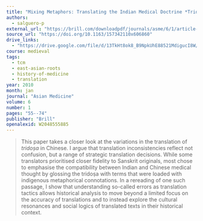 ```yaml
---
title: "Mixing Metaphors: Translating the Indian Medical Doctrine *Tridoṣa* in Chinese Buddhist Sources"
authors:
  - salguero-p
external_url: "https://brill.com/downloadpdf/journals/asme/6/1/article-p55_4.pdf"
source_url: "https://doi.org/10.1163/157342110x606860"
drive_links:
  - "https://drive.google.com/file/d/13TkHt8ok8_B9NpkUhE88521MdigucI8W/view?usp=drivesdk"
course: medieval
tags:
  - tcm
  - east-asian-roots
  - history-of-medicine
  - translation
year: 2010
month: jan
journal: "Asian Medicine"
volume: 6
number: 1
pages: "55--74"
publisher: "Brill"
openalexid: W2048555885
---
```


> This paper takes a closer look at the variations in the translation of *tridoṣa* in Chinese.
> I argue that translation inconsistencies reflect not confusion, but a range of strategic translation decisions.
> While some translators prioritised closer fidelity to Sanskrit originals, most chose to emphasise the compatibility between Indian and Chinese medical thought by glossing the tridoṣa with terms that were loaded with indigenous metaphorical connotations.
> In a rereading of one such passage, I show that understanding so-called errors as translation tactics allows historical analysis to move beyond a limited focus on the accuracy of translations and to instead explore the cultural resonances and social logics of translated texts in their historical context.
